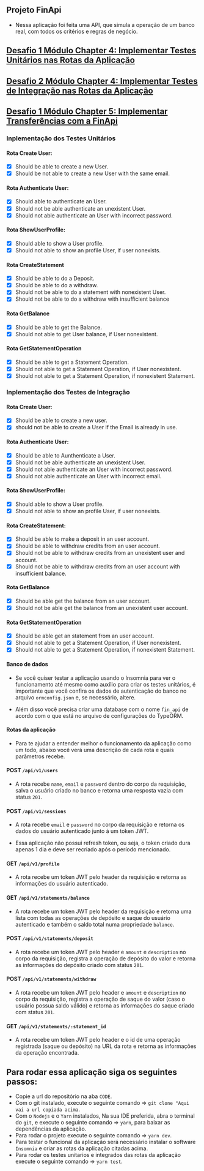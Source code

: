 ## Projeto FinApi

- Nessa aplicação foi feita uma API, que simula a operação de um banco real, com todos os critérios e regras de negócio.

## [Desafio 1 Módulo Chapter 4: Implementar Testes Unitários nas Rotas da Aplicação](https://www.notion.so/Desafio-01-Testes-unit-rios-0321db2af07e4b48a85a1e4e360fcd11)
## [Desafio 2 Módulo Chapter 4: Implementar Testes de Integração nas Rotas da Aplicação](https://www.notion.so/Desafio-02-Testes-de-integra-o-70a8af48044d444cb1d2c1fa00056958)

## [Desafio 1 Módulo Chapter 5: Implementar Transferências com a FinApi](https://www.notion.so/Desafio-01-Transfer-ncias-com-a-FinAPI-5e1dbfc0bd66420f85f6a4948ad727c2)

### Inplementação dos Testes Unitários
#### Rota Create User:

- [x] Should be able to create a new User.
- [x] Should be not able to create a new User with the same email.
#### Rota Authenticate User:

- [x] Should able to authenticate an User.
- [x] Should not be able authenticate an unexistent User.
- [x] Should not able authenticate an User with incorrect password.
#### Rota ShowUserProfile:

- [x] Should able to show a User profile.
- [x] Should not able to show an profile User, if user nonexists.
#### Rota CreateStatement

- [x] Should be able to do a Deposit.
- [x] Should be able to do a withdraw.
- [x] Should not be able to do a statement with nonexistent User.
- [x] Should not be able to do a withdraw with insufficient balance
#### Rota GetBalance

- [x] Should be able to get the Balance.
- [x] Should not able to get User balance, if User nonexistent.
#### Rota GetStatementOperation

- [x] Should be able to get a Statement Operation.
- [x] Should not able to get a Statement Operation, if User nonexistent.
- [x] Should not able to get a Statement Operation, if nonexistent Statement.
### Inplementação dos Testes de Integração
#### Rota Create User:

- [x] Should be able to create a new user.
- [x] should not be able to create a User if the Email is already in use.
#### Rota Authenticate User:

- [x] Should be able to Aunthenticate a User.
- [x] Should not be able authenticate an unexistent User.
- [x] Should not able authenticate an User with incorrect password.
- [x] Should not able authenticate an User with incorrect email.
#### Rota ShowUserProfile:

- [x] Should able to show a User profile.
- [x] Should not able to show an profile User, if user nonexists.
#### Rota CreateStatement:

- [x] Should be able to make a deposit in an user account.
- [x] Should be able to withdraw credits from an user account.
- [x] Should not be able to withdraw credits from an unexistent user and account.
- [x] Should not be able to withdraw credits from an user account with insufficient balance.
#### Rota GetBalance

- [x] Should be able get the balance from an user account.
- [x] Should not be able get the balance from an unexistent user account.
#### Rota GetStatementOperation

- [x] Should be able get an statement from an user account.
- [x] Should not able to get a Statement Operation, if User nonexistent.
- [x] Should not able to get a Statement Operation, if nonexistent Statement.
#### Banco de dados

- Se você quiser testar a aplicação usando o Insomnia para ver o funcionamento até mesmo como auxílio para criar os testes unitários, é importante que você confira os dados de autenticação do banco no arquivo `ormconfig.json` e, se necessário, altere.

- Além disso você precisa criar uma database com o nome `fin_api` de acordo com o que está no arquivo de configurações do TypeORM.

#### Rotas da aplicação

- Para te ajudar a entender melhor o funcionamento da aplicação como um todo, abaixo você verá uma descrição de cada rota e quais parâmetros recebe.

#### POST `/api/v1/users`

- A rota recebe `name`, `email` e `password` dentro do corpo da requisição, salva o usuário criado no banco e retorna uma resposta vazia com status `201`.

#### POST `/api/v1/sessions`

- A rota recebe `email` e `password` no corpo da requisição e retorna os dados do usuário autenticado junto à um token JWT.

- Essa aplicação não possui refresh token, ou seja, o token criado dura apenas 1 dia e deve ser recriado após o período mencionado.

#### GET `/api/v1/profile`

- A rota recebe um token JWT pelo header da requisição e retorna as informações do usuário autenticado.

#### GET `/api/v1/statements/balance`

- A rota recebe um token JWT pelo header da requisição e retorna uma lista com todas as operações de depósito e saque do usuário autenticado e também o saldo total numa propriedade `balance`.

#### POST `/api/v1/statements/deposit`

- A rota recebe um token JWT pelo header e `amount` e `description` no corpo da requisição, registra a operação de depósito do valor e retorna as informações do depósito criado com status `201`.

#### POST `/api/v1/statements/withdraw`

- A rota recebe um token JWT pelo header e `amount` e `description` no corpo da requisição, registra a operação de saque do valor (caso o usuário possua saldo válido) e retorna as informações do saque criado com status `201`.

#### GET `/api/v1/statements/:statement_id`

- A rota recebe um token JWT pelo header e o id de uma operação registrada (saque ou depósito) na URL da rota e retorna as informações da operação encontrada.
## Para rodar essa aplicação siga os seguintes passos:

- Copie a url do repositório na aba `CODE`.
- Com o git instalado, execute o seguinte comando => `git clone "Aqui vai a url copiada acima`.
- Com o `Nodejs` e o `Yarn` instalados, Na sua IDE preferida, abra o terminal do `git`, e execute o seguinte comando => `yarn`, para baixar as dependências da aplicação.
- Para rodar o projeto execute o seguinte comando => `yarn dev`.
- Para testar o funcional da aplicação será necessário instalar o software `Insomnia` e criar as rotas da aplicação citadas acima.
- Para rodar os testes unitarios e integrados das rotas da aplicação execute o seguinte comando => `yarn test`.
